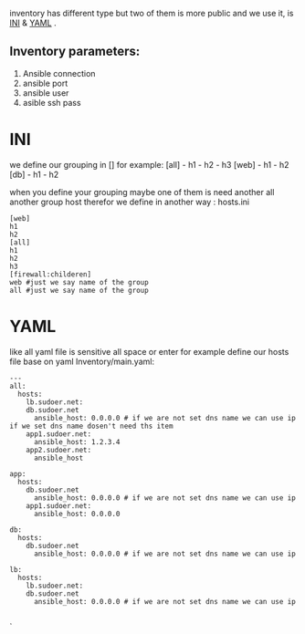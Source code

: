 inventory has different type but  two of them is more public and we use it, is <u>INI</u> & <u>YAML</u> .
## Inventory parameters: 
1. Ansible connection
2. ansible port
3. ansible user 
4. asible ssh pass

# INI
we define our grouping in [] for example: 
[all]
	- h1
	- h2
	- h3
[web]
	- h1
	- h2
[db]
	- h1
	- h2

when you define your grouping maybe one of them is need another all another group host therefor we define in another way :
hosts.ini
```
[web]
h1
h2
[all]
h1
h2
h3
[firewall:childeren]
web #just we say name of the group
all #just we say name of the group
```
# YAML
 like all yaml file is sensitive all space or enter for example define our hosts file base on yaml
 Inventory/main.yaml:
```
---
all:
  hosts:
    lb.sudoer.net:
    db.sudoer.net
      ansible_host: 0.0.0.0 # if we are not set dns name we can use ip if we set dns name dosen't need ths item
    app1.sudoer.net:
      ansible_host: 1.2.3.4  
    app2.sudoer.net:
      ansible_host      
      
app:
  hosts:
    db.sudoer.net
      ansible_host: 0.0.0.0 # if we are not set dns name we can use ip
    app1.sudoer.net:
      ansible_host: 0.0.0.0  

db:
  hosts:
    db.sudoer.net
      ansible_host: 0.0.0.0 # if we are not set dns name we can use ip 

lb:
  hosts:
    lb.sudoer.net:
    db.sudoer.net
      ansible_host: 0.0.0.0 # if we are not set dns name we can use ip
      
```

 `